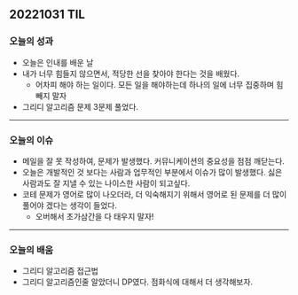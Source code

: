 ## 20221031 TIL

### 오늘의 성과
  * 오늘은 인내를 배운 날
  * 내가 너무 힘들지 않으면서, 적당한 선을 찾아야 한다는 것을 배웠다.
    * 어차피 해야 하는 일이다. 모든 일을 해야하는데 하나의 일에 너무 집중하며 힘빼지 말자
  * 그리디 알고리즘 문제 3문제 풀었다.
<hr>

### 오늘의 이슈
  * 메일을 잘 못 작성하여, 문제가 발생했다. 커뮤니케이션의 중요성을 점점 깨닫는다.
  * 오늘은 개발적인 것 보다는 사람과 업무적인 부분에서 이슈가 많이 발생했다. 싫은 사람과도 잘 지낼 수 있는 나이스한 사람이 되고싶다.
  * 코테 문제가 영어로 많이 나오더라, 더 익숙해지기 위해서 영어로 된 문제를 더 많이 풀어야 겠다는 생각이 들었다. 
    * 오버해서 초가삼간을 다 태우지 말자!
<hr>

### 오늘의 배움
  * 그리디 알고리즘 접근법
  * 그리디 알고리즘인줄 알았더니 DP였다. 점화식에 대해서 더 생각해보자.
  
